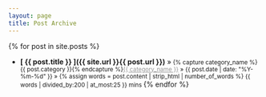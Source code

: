 ```yaml
---
layout: page
title: Post Archive
---
```


{% for post in site.posts %}
  * **[ {{ post.title }} ]({{ site.url }}{{ post.url }})** &raquo;<span style="display: inline" class="post-date"><small> <i class="fa-regular fa-folder-open" style="color: #969696; opacity: 0.80"></i> {% capture category_name %}{{ post.category }}{% endcapture %}<a style="white-space: nowrap; color: #969696" href="{{site.url}}/category/{{ category_name }}">{{ category_name }}</a>
   &raquo; {{ post.date | date: "%Y-%m-%d" }} &raquo; {% assign words = post.content | strip_html | number_of_words %}
    {{ words | divided_by:200 | at_most:25 }} mins </small></span>
{% endfor %}
